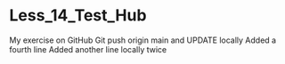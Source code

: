 # Less_14_Test_Hub
My exercise on GitHub 
Git push origin main and UPDATE locally
Added a fourth line
Added another line locally twice

